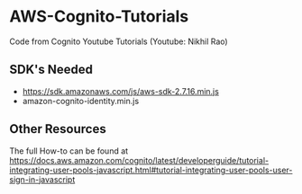 # AWS-Cognito-Tutorials
Code from Cognito Youtube Tutorials (Youtube: Nikhil Rao)

SDK's Needed
------------
  - https://sdk.amazonaws.com/js/aws-sdk-2.7.16.min.js
  - amazon-cognito-identity.min.js
  
 Other Resources
---------------
The full How-to can be found at https://docs.aws.amazon.com/cognito/latest/developerguide/tutorial-integrating-user-pools-javascript.html#tutorial-integrating-user-pools-user-sign-in-javascript











